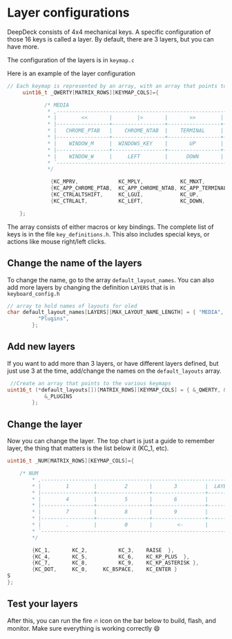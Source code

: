 # Layer configurations

DeepDeck consists of 4x4 mechanical keys. A specific configuration of those 16 keys is called a layer. By default, there are 3 layers, but you can have more.

The configuration of the layers is in `keymap.c`

Here is an example of the layer configuration

``` c
// Each keymap is represented by an array, with an array that points to all the keymaps  in order
	 uint16_t _QWERTY[MATRIX_ROWS][KEYMAP_COLS]={

			/* MEDIA
			 * ,-----------------------------------------------------------------------.
			 * |        <<       |        |>       |       >>        |  LAYER CHANGE   |
			 * |-----------------+-----------------+-----------------+-----------------|
			 * |   CHROME_PTAB   |    CHROME_NTAB  |    TERMINAL     |     SHUTTER     |
			 * |-----------------+-----------------+-----------------+-----------------|
			 * |    WINDOW_M     |  WINDOWS_KEY    |       UP        |    WINDOWPUT_K  |
			 * |-----------------+-----------------+-----------------+-----------------|
			 * |    WINDOW_W     |     LEFT        |      DOWN       |      RIGHT      |
			 * `-----------------------------------------------------------------------'
			 */

			  {KC_MPRV,             KC_MPLY,            KC_MNXT,            RAISE },
			  {KC_APP_CHROME_PTAB,  KC_APP_CHROME_NTAB, KC_APP_TERMINAL,    KC_APP_SHUTTER },
			  {KC_CTRLALTSHIFT,     KC_LGUI,            KC_UP,              KC_APP_WINDOWPUT_LINUX_K} ,
			  {KC_CTRLALT,          KC_LEFT,            KC_DOWN,            KC_RIGHT}

	};
```

The array consists of either macros or key bindings. The complete list of keys is in the file `key_definitions.h`. This also includes special keys, or actions like mouse right/left clicks.

## Change the name of the layers

To change the name, go to the array `default_layout_names`. You can also add more layers by changing the definition `LAYERS` that is in `keyboard_config.h`
``` c
// array to hold names of layouts for oled
char default_layout_names[LAYERS][MAX_LAYOUT_NAME_LENGTH] = { "MEDIA", "NUM",
		  "Plugins",
		};
```

## Add new layers

If you want to add more than 3 layers, or have different layers defined, but just use 3 at the time, add/change the names on the `default_layouts` array.
``` c
 //Create an array that points to the various keymaps
uint16_t (*default_layouts[])[MATRIX_ROWS][KEYMAP_COLS] = { &_QWERTY, &_NUM,
			&_PLUGINS
		};
```

## Change the layer

Now you can change the layer. The top chart is just a guide to remember layer, the thing that matters is the list below it (KC_1, etc).

``` c title="bubble_sort.py" linenums="1"
uint16_t _NUM[MATRIX_ROWS][KEYMAP_COLS]={

	/* NUM
		* ,-----------------------------------------------------------------------.
		* |        1        |         2       |       3         |  LAYER CHANGE   |
		* |-----------------+-----------------+-----------------+-----------------|
		* |        4        |         5       |       6         |        +        |
		* |-----------------+-----------------+-----------------+-----------------|
		* |        7        |         8       |       9         |        *        |
		* |-----------------+-----------------+-----------------+-----------------|
		* |        .        |         0       |        <-       |      ENTER      |
		* `-----------------------------------------------------------------------'
		*/

		{KC_1,       KC_2,          KC_3,    RAISE  },
		{KC_4,       KC_5,          KC_6,    KC_KP_PLUS  },
		{KC_7,       KC_8,          KC_9,    KC_KP_ASTERISK },
		{KC_DOT,     KC_0,     KC_BSPACE,    KC_ENTER }
S
};
```

## Test your layers

After this, you can run the fire :fire: icon on the bar below to build, flash, and monitor. Make sure everything is working correctly :smile: 
